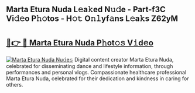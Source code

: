 ## Marta Etura Nuda L𝚎a𝚔ed N𝚞𝚍e - Part-f3C Vi𝚍𝚎o P𝚑𝚘tos - H𝚘𝚝 O𝚗𝚕yf𝚊ns L𝚎a𝚔s Z62yM

# <h2><a href="http://kf5v8fj.oniu.top/?m=Marta+Etura+Nuda">🔗👉 🔴 Marta Etura Nuda P𝚑ot𝚘𝚜 V𝚒d𝚎o</a></h2>

[![Marta Etura Nuda Nu𝚍e𝚜](https://i.imgur.com/0qMVB7G.gif)](http://kf5v8fj.oniu.top/?m=Marta+Etura+Nuda)
Digital content creator Marta Etura Nuda, celebrated for disseminating dance and lifestyle information, through performances and personal vlogs. Compassionate healthcare professional Marta Etura Nuda, celebrated for their dedication and kindness in caring for others.  
